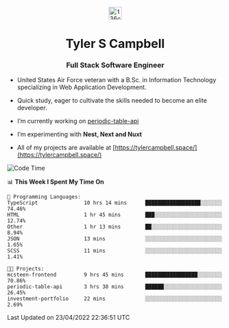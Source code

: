 <p align="center">
<a href="https://www.linkedin.com/in/t36campbell" target="blank"><img align="center" src="https://ik.imagekit.io/t36campbell/Portfolio/linkedin.png.original_m8bbGgPh6.png" alt="t36campbell" height="30" width="30" /></a>
</p>
<h1 align="center">Tyler S Campbell</h1>
<h3 align="center">Full Stack Software Engineer</h3>

* United States Air Force veteran with a B.Sc. in Information Technology specializing in Web Application Development. 

* Quick study, eager to cultivate the skills needed to become an elite developer.

* I’m currently working on [periodic-table-api](https://github.com/t36campbell/periodic-table-api)

* I’m experimenting with **Nest, Next and Nuxt**

* All of my projects are available at [https://tylercampbell.space/](https://tylercampbell.space/)

<!--START_SECTION:waka-->
![Code Time](http://img.shields.io/badge/Code%20Time-1%2C589%20hrs%2012%20mins-blue)

📊 **This Week I Spent My Time On** 

```text
💬 Programming Languages: 
TypeScript               10 hrs 14 mins      ██████████████████░░░░░░░   74.46% 
HTML                     1 hr 45 mins        ███░░░░░░░░░░░░░░░░░░░░░░   12.74% 
Other                    1 hr 13 mins        ██░░░░░░░░░░░░░░░░░░░░░░░   8.94% 
JSON                     13 mins             ░░░░░░░░░░░░░░░░░░░░░░░░░   1.65% 
SCSS                     11 mins             ░░░░░░░░░░░░░░░░░░░░░░░░░   1.41%

🐱‍💻 Projects: 
mcsteen-frontend         9 hrs 45 mins       █████████████████░░░░░░░░   70.86% 
periodic-table-api       3 hrs 38 mins       ██████░░░░░░░░░░░░░░░░░░░   26.45% 
investment-portfolio     22 mins             ░░░░░░░░░░░░░░░░░░░░░░░░░   2.69%

```


 Last Updated on 23/04/2022 22:36:51 UTC
<!--END_SECTION:waka-->
